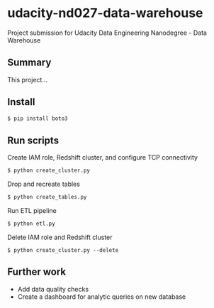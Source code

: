 # udacity-nd027-data-warehouse

Project submission for Udacity Data Engineering Nanodegree - Data Warehouse

## Summary
This project...

## Install

```bash
$ pip install boto3
```

## Run scripts

Create IAM role, Redshift cluster, and configure TCP connectivity

```bash
$ python create_cluster.py
```

Drop and recreate tables

```bash
$ python create_tables.py
```

Run ETL pipeline

```bash
$ python etl.py
```

Delete IAM role and Redshift cluster
```
$ python create_cluster.py --delete
```

## Further work

* Add data quality checks
* Create a dashboard for analytic queries on new database